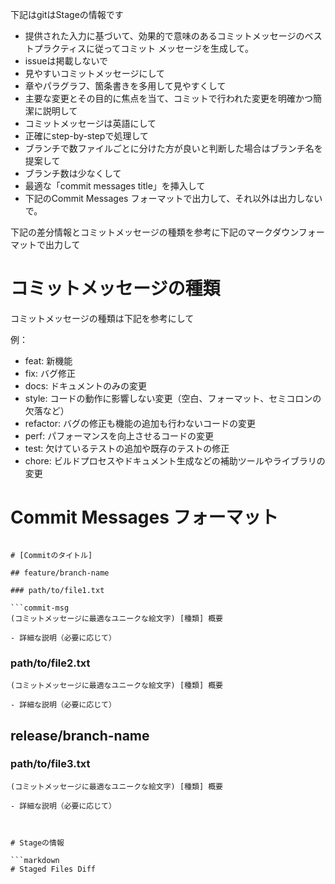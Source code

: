 
下記はgitはStageの情報です

- 提供された入力に基づいて、効果的で意味のあるコミットメッセージのベストプラクティスに従ってコミット メッセージを生成して。
- issueは掲載しないで
- 見やすいコミットメッセージにして
- 章やパラグラフ、箇条書きを多用して見やすくして
- 主要な変更とその目的に焦点を当て、コミットで行われた変更を明確かつ簡潔に説明して
- コミットメッセージは英語にして
- 正確にstep-by-stepで処理して
- ブランチで数ファイルごとに分けた方が良いと判断した場合はブランチ名を提案して
- ブランチ数は少なくして
- 最適な「commit messages title」を挿入して
- 下記のCommit Messages フォーマットで出力して、それ以外は出力しないで。

下記の差分情報とコミットメッセージの種類を参考に下記のマークダウンフォーマットで出力して

# コミットメッセージの種類

コミットメッセージの種類は下記を参考にして

例：
  - feat: 新機能
  - fix: バグ修正
  - docs: ドキュメントのみの変更
  - style: コードの動作に影響しない変更（空白、フォーマット、セミコロンの欠落など） 
  - refactor: バグの修正も機能の追加も行わないコードの変更
  - perf: パフォーマンスを向上させるコードの変更
  - test: 欠けているテストの追加や既存のテストの修正
  - chore: ビルドプロセスやドキュメント生成などの補助ツールやライブラリの変更


# Commit Messages フォーマット


```commit-craft

# [Commitのタイトル]

## feature/branch-name

### path/to/file1.txt

```commit-msg
(コミットメッセージに最適なユニークな絵文字) [種類] 概要

- 詳細な説明（必要に応じて）
```

### path/to/file2.txt

```commit-msg
(コミットメッセージに最適なユニークな絵文字) [種類] 概要

- 詳細な説明（必要に応じて）
```

## release/branch-name

### path/to/file3.txt

```commit-msg
(コミットメッセージに最適なユニークな絵文字) [種類] 概要

- 詳細な説明（必要に応じて）
```

```


# Stageの情報

```markdown
# Staged Files Diff



```

